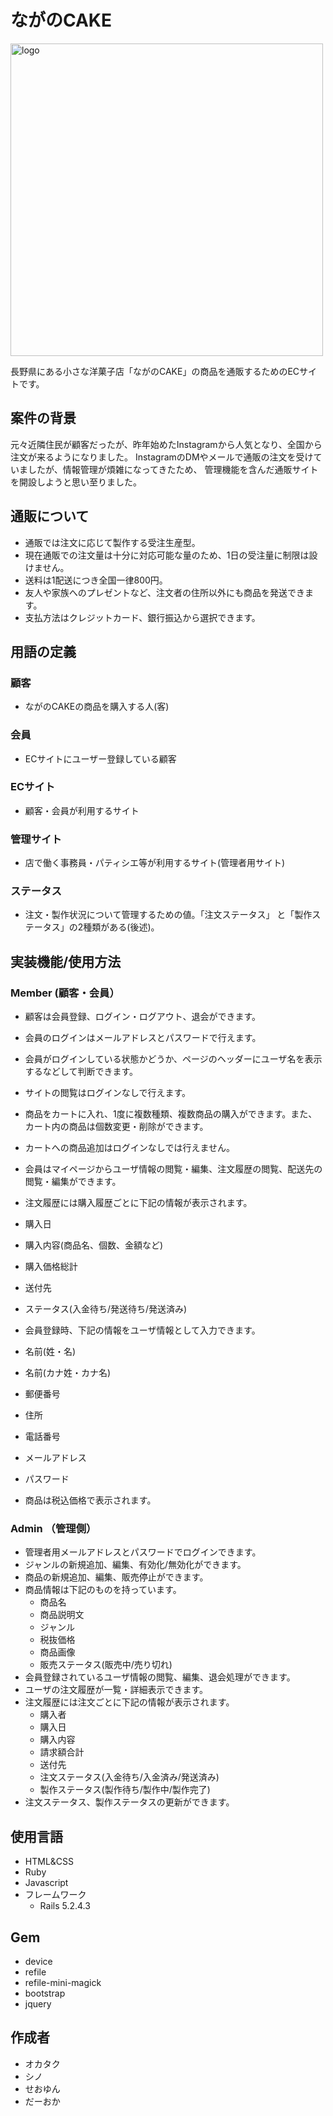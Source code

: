 # ながのCAKE

<img width="500" alt="logo" src="https://i.ytimg.com/vi/CCuZLnNiRMQ/maxresdefault.jpg">

長野県にある小さな洋菓子店「ながのCAKE」の商品を通販するためのECサイトです。

## 案件の背景

元々近隣住民が顧客だったが、昨年始めたInstagramから人気となり、全国から注文が来るようになりました。 InstagramのDMやメールで通販の注文を受けていましたが、情報管理が煩雑になってきたため、 管理機能を含んだ通販サイトを開設しようと思い至りました。

## 通販について

- 通販では注文に応じて製作する受注生産型。
- 現在通販での注文量は十分に対応可能な量のため、1日の受注量に制限は設けません。
- 送料は1配送につき全国一律800円。
- 友人や家族へのプレゼントなど、注文者の住所以外にも商品を発送できます。
- 支払方法はクレジットカード、銀行振込から選択できます。

## 用語の定義

### 顧客

- ながのCAKEの商品を購入する人(客)

### 会員

- ECサイトにユーザー登録している顧客

### ECサイト

- 顧客・会員が利用するサイト

### 管理サイト

- 店で働く事務員・パティシエ等が利用するサイト(管理者用サイト)

### ステータス

- 注文・製作状況について管理するための値。「注文ステータス」 と「製作ステータス」の2種類がある(後述)。

## 実装機能/使用方法

### Member (顧客・会員）

- 顧客は会員登録、ログイン・ログアウト、退会ができます。
- 会員のログインはメールアドレスとパスワードで行えます。
- 会員がログインしている状態かどうか、ページのヘッダーにユーザ名を表示するなどして判断できます。
- サイトの閲覧はログインなしで行えます。
- 商品をカートに入れ、1度に複数種類、複数商品の購入ができます。また、カート内の商品は個数変更・削除ができます。

- カートへの商品追加はログインなしでは行えません。
- 会員はマイページからユーザ情報の閲覧・編集、注文履歴の閲覧、配送先の閲覧・編集ができます。
- 注文履歴には購入履歴ごとに下記の情報が表示されます。
- 購入日
- 購入内容(商品名、個数、金額など)
- 購入価格総計
- 送付先
- ステータス(入金待ち/発送待ち/発送済み)
- 会員登録時、下記の情報をユーザ情報として入力できます。
- 名前(姓・名)
- 名前(カナ姓・カナ名)
- 郵便番号
- 住所
- 電話番号
- メールアドレス
- パスワード
- 商品は税込価格で表示されます。

### Admin （管理側）

- 管理者用メールアドレスとパスワードでログインできます。
- ジャンルの新規追加、編集、有効化/無効化ができます。
- 商品の新規追加、編集、販売停止ができます。
- 商品情報は下記のものを持っています。
  - 商品名
  - 商品説明文
  - ジャンル
  - 税抜価格
  - 商品画像
  - 販売ステータス(販売中/売り切れ)
- 会員登録されているユーザ情報の閲覧、編集、退会処理ができます。
- ユーザの注文履歴が一覧・詳細表示できます。
- 注文履歴には注文ごとに下記の情報が表示されます。
  - 購入者
  - 購入日
  - 購入内容
  - 請求額合計
  - 送付先
  - 注文ステータス(入金待ち/入金済み/発送済み)
  - 製作ステータス(製作待ち/製作中/製作完了)
- 注文ステータス、製作ステータスの更新ができます。

## 使用言語

- HTML&CSS
- Ruby
- Javascript
- フレームワーク
  - Rails 5.2.4.3

## Gem

- device
- refile
- refile-mini-magick
- bootstrap
- jquery

## 作成者

- オカタク
- シノ
- せおゆん
- だーおか
